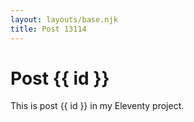 ```yaml
---
layout: layouts/base.njk
title: Post 13114
---
```


# Post {{ id }}

This is post {{ id }} in my Eleventy project.
